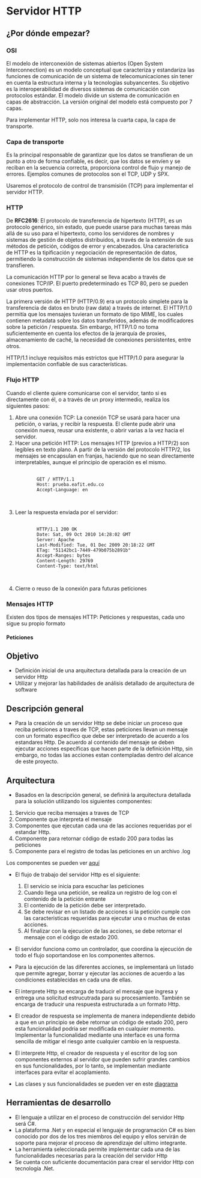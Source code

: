 # Servidor HTTP

## ¿Por dónde empezar?

### OSI

El modelo de interconexión de sistemas abiertos (Open System Interconnection) es un modelo conceptual que caracteriza y estandariza las funciones de comunicación de un sistema de telecomunicaciones sin tener en cuenta la estructura interna y la tecnologías subyancentes.
Su objetivo es la interoperabilidad de diversos sistemas de comunicación con protocolos estándar. El modelo divide un sistema de comunicación en capas de abstracción. La versión original del modelo está compuesto por 7 capas.

Para implementar HTTP, solo nos interesa la cuarta capa, la capa de transporte.

### Capa de transporte

Es la principal responsable de garantizar que los datos se transfieran de un punto a otro de forma confiable, es decir, que los datos se envíen y se reciban en la secuencia correcta, proporciona control de flujo y manejo de errores. 
Ejemplos comunes de protocolos son el TCP, UDP y SPX.

Usaremos el protocolo de control de transmisión (TCP) para implementar el servidor HTTP.

### HTTP

De **RFC2616**: El protocolo de transferencia de hipertexto (HTTP), es un protocolo genérico, sin estado, que puede usarse para muchas tareas más allá de su uso para el hipertexto, como los servidores de nombres y sistemas de gestión de objetos distribuidos, a través de la extensión de sus métodos de petición, códigos de error y encabezados. Una caracteristica de HTTP es la tipificación y negociación de representación de datos, permitiendo la construcción de sistemas independiente de los datos que se transfieren.

La comunicación HTTP por lo general se lleva acabo a través de conexiones TCP/IP. El puerto predeterminado es TCP 80, pero se pueden usar otros puertos.

La primera versión de HTTP (HTTP/0.9) era un protocolo simplete para la transferencia de datos en bruto (raw data) a través de internet. El HTTP/1.0 permitía que los mensajes tuvieran un formato de tipo MIME, los cuales contienen metadata sobre los datos transferidos, además de modificadores sobre la petición / respuesta. Sin embargo, HTTP/1.0 no toma suficientemente en cuenta los efectos de la jerarquía de proxies, almacenamiento de caché, la necesidad de conexiones persistentes, entre otros.

HTTP/1.1 incluye requisitos más estrictos que HTTP/1.0 para asegurar la implementación confiable de sus características.

### Flujo HTTP

Cuando el cliente quiere comunicarse con el servidor, tanto si es directamente con él, o a través de un proxy intermedio, realiza los siguientes pasos: 

<ol>
	<li> Abre una conexión TCP: La conexión TCP se usará para hacer una petición, o varias, y recibir la respuesta. El cliente pude abrir una conexión nueva, reusar una existente, o abrir varias a la vez hacia el servidor.</li>	
	
<li>Hacer una petición HTTP: Los mensajes HTTP (previos a HTTP/2) son legibles en texto plano. A partir de la 		versión del protocolo HTTP/2, los mensajes se encapsulan en franjas, haciendo que no sean directamente interpretables, aunque el principio de operación es el mismo.
		<pre>
		<code>
		GET / HTTP/1.1
		Host: prueba.eafit.edu.co
		Accept-Language: en
		</code>
		</pre>
	</li>
	
<li>Leer la respuesta enviada por el servidor:
		<pre>
		<code>
		HTTP/1.1 200 OK
		Date: Sat, 09 Oct 2010 14:28:02 GMT
		Server: Apache
		Last-Modified: Tue, 01 Dec 2009 20:18:22 GMT
		ETag: "51142bc1-7449-479b075b2891b"
		Accept-Ranges: bytes
		Content-Length: 29769
		Content-Type: text/html
		</code>
		</pre>
</li>
<li> Cierre o reuso de la conexión para futuras peticiones </li>
</ol>

### Mensajes HTTP

Existen dos tipos de mensajes HTTP: Peticiones y respuestas, cada uno sigue su propio formato 

#### Peticiones



## Objetivo
* Definición inicial de una arquitectura detallada para la creación de un servidor Http
* Utilizar y mejorar las habilidades de análisis detallado de arquitectura de software

## Descripción general
* Para la creación de un servidor Http se debe iniciar un proceso que reciba peticiones a traves de TCP, estas peticiones llevan un mensaje con un formato especifico que debe ser interpretado de acuerdo a los estandares Http. De acuerdo al contenido del mensaje se deben ejecutar acciones específicas que hacen parte de la definición Http, sin embargo, no todas las acciones estan contempladas dentro del alcance de este proyecto.

## Arquitectura
* Basados en la descripción general, se definirá la arquitectura detallada para la solución utilizando los siguientes componentes:
1. Servicio que reciba mensajes a traves de TCP
2. Componente que interpreta el mensaje
3. Componentes que ejecutan cada una de las acciones requeridas por el estandar Http.
4. Componente para retornar código de estado 200 para todas las peticiones
5. Componente para el registro de todas las peticiones en un archivo .log

Los componentes se pueden ver [aquí](Componentes.png)

* El flujo de trabajo del servidor Http es el siguiente:
	1. El servicio se inicia para escuchar las peticiones
	2. Cuando llega una petición, se realiza un registro de log con el contenido de la petición entrante
	3. El contenido de la petición debe ser interpretado.
	4. Se debe revisar en un listado de acciones si la petición cumple con las caracteristicas requeridas para ejecutar una o muchas de estas acciones.
	5. Al finalizar con la ejecucion de las acciones, se debe retornar el mensaje con el código de estado 200.

* El servidor funciona como un controlador, que coordina la ejecución de todo el flujo soportandose en los componentes alternos.

* Para la ejecución de las diferentes acciones, se implementará un listado que permite agregar, borrar y ejecutar las acciones de acuerdo a las condiciones establecidas en cada una de ellas.

* El interprete Http se encarga de traducir el mensaje que ingresa y entrega una solicitud estrucutrada para su procesamiento. También se encarga de traducir una respuesta estructurada a un formato Http.

* El creador de respuesta se implementa de manera independiente debido a que en un principio se debe retornar un código de estado 200, pero esta funcionalidad podria ser modificada en cualquier momento. Implementar la funcionalidad mediante una interface es una forma sencilla de mitigar el riesgo ante cualquier cambio en la respuesta.

* El interprete Http, el creador de respuesta y el escritor de log son componentes externos al servidor que pueden sufrir grandes cambios en sus funcionalidades, por lo tanto, se implementan mediante interfaces para evitar el acoplamiento.

* Las clases y sus funcionalidades se pueden ver en este [diagrama](ClassDiagram.png)

## Herramientas de desarrollo
* El lenguaje a utilizar en el proceso de construcción del servidor Http será C#. 
* La plataforma .Net y en especial el lenguaje de programación C# es bien conocido por dos de los tres miembros del equipo y ellos servirán de soporte para mejorar el proceso de aprendizaje del ultimo integrante. 
* La herramienta seleccionada permite implementar cada una de las funcionalidades necesarias para la creación del servidor Http
* Se cuenta con suficiente documentación para crear el servidor Http con tecnología .Net.
